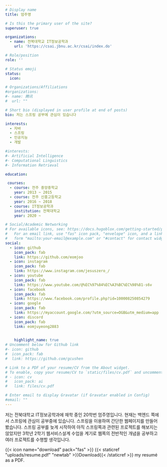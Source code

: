 ```yaml
---
# Display name
title: 엄주영

# Is this the primary user of the site?
superuser: true

organizations:
  - name: 전북대학교 IT정보공학과
    url: 'https://csai.jbnu.ac.kr/csai/index.do'

# Role/position
role: ''

# Status emoji
status:
  icon:    

# Organizations/Affiliations
#organizations:
#- name: 腾讯
#  url: ""

# Short bio (displayed in user profile at end of posts)
bio: 저는 스프링 공부에 관심이 있습니다

interests:
  - 자바
  - 스프링
  - 인공지능
  - 개발  

#interests:
#- Artificial Intelligence
#- Computational Linguistics
#- Information Retrieval

education:

 courses:
  - course: 전주 중앙중학교
    year: 2013 ~ 2015
  - course: 전주 신흥고등학교
    year: 2016 ~ 2018
  - course: IT정보공학과
    institution: 전북대학교
    year: 2020 ~

# Social/Academic Networking
# For available icons, see: https://docs.hugoblox.com/getting-started/page-builder/#icons
#   For an email link, use "fas" icon pack, "envelope" icon, and a link in the
#   form "mailto:your-email@example.com" or "#contact" for contact widget.
social:
  - icon: github
    icon_pack: fab
    link: https://github.com/eomjoo
  - icon: instagram
    icon_pack: fab
    link: https://www.instagram.com/jesuszero_/
  - icon: youtube
    icon_pack: fab
    link: https://www.youtube.com/@%EC%97%84%EC%A3%BC%EC%98%81-s6v
  - icon: facebook
    icon_pack: fab
    link: https://www.facebook.com/profile.php?id=100008250854279
  - icon: google
    icon_pack: fab
    link: https://myaccount.google.com/?utm_source=OGB&utm_medium=app
  - icon: discord
    icon_pack: fab
    link: eomjuyeong2883
      

    highlight_name: true
# Uncomment below for Github link
#- icon: github
#  icon_pack: fab
#  link: https://github.com/gcushen

# Link to a PDF of your resume/CV from the About widget.
# To enable, copy your resume/CV to `static/files/cv.pdf` and uncomment the lines below.
# - icon: cv
#   icon_pack: ai
#   link: files/cv.pdf

# Enter email to display Gravatar (if Gravatar enabled in Config)
#email: ""
---
```

저는 전북대학교 IT정보공학과에 재학 중인 20학번 엄주영입니다. 현재는 백엔드 쪽에서 스프링에 관심이 공부중에 있습니다. 스프링을 이용하여 간단한 웹페이지를 만들어 봤습니다.  스프링 공부를 늦게 시작하여 아직 스프링쪽과 관련된 프로젝트를 해보지는 않았지만  3학년 2학기 웹서비스설계 수업을 계기로 웹쪽의 전반적인 개념을 공부하고 여러 프로젝트를 수행할 생각입니다.  

{{< icon name="download" pack="fas" >}} {{< staticref "uploads/resume.pdf" "newtab" >}}Download{{< /staticref >}} my resumé as a PDF.

